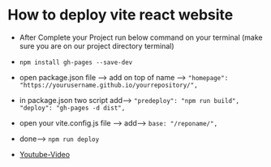# How to deploy vite react website

- After Complete your Project run below command on your terminal (make sure you are on our project directory terminal)
- ``` npm install gh-pages --save-dev ```
- open package.json file --> add on top of name --> ``` "homepage": "https://yourusername.github.io/yourrepository/", ```
- in package.json two script add--> ``` "predeploy": "npm run build",
    "deploy": "gh-pages -d dist", ```
- open your vite.config.js file --> add--> ``` base: "/reponame/", ```

- done--> ``` npm run deploy ```

- [Youtube-Video](https://youtube.com/@sagrsuri)
